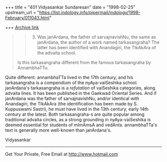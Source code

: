 +++
title = "401 Vidyasankar Sundaresan"
date = "1998-02-25"
upstream_url = "https://list.indology.info/pipermail/indology/1998-February/011043.html"

+++
[Archive link](https://list.indology.info/pipermail/indology/1998-February/011043.html)

>>3. Was janArdana, the father of sarvajnavishNu, the same as janArdana,
>>the author of a work named tarkasangraha? The latter has been
identified
>>with Anandagiri, the TIkAkAra of the advaita school.
>>
>
>Is this tarkasangraha different from the famous tarkasangraha by
>AnnambhaTTu.

Quite different. annambhaTTa lived in the 17th century, and his
tarkasangraha is a compendium of the nyAya-vaiSeshika school.
janArdana's tarkasangraha is a *refutation* of vaiSeshika categories,
along advaita lines. It has been published in the Gaekwad Oriental
Series. And if janArdana was the father of sarvajnavishNu, and/or
identical with Anandagiri, the TIkAkAra (the identification has been
made by S. Kuppuswami Sastri), he must have lived in the 13th century,
early 14th century at the latest. Both tarkasangraha-s are quite popular
among traditional advaita circles, as a strong grounding in
nyAya-vaiSeshika is deemed essential for students of mImAmsA and
vedAnta. annambhaTTa's text is generally more well-known than
janArdana's.

Vidyasankar

______________________________________________________
Get Your Private, Free Email at http://www.hotmail.com



